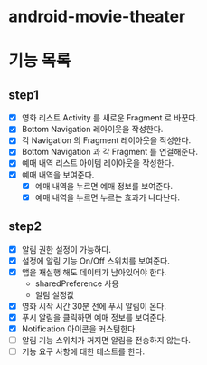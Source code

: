 # android-movie-theater

# 기능 목록
## step1
- [x] 영화 리스트 Activity 를 새로운 Fragment 로 바꾼다.
- [x] Bottom Navigation 레아이웃을 작성한다.
- [x] 각 Navigation 의 Fragment 레이아웃을 작성한다.
- [x] Bottom Navigation 과 각 Fragment 를 연결해준다.
- [x] 예매 내역 리스트 아이템 레이아웃을 작성한다.
- [x] 예매 내역을 보여준다.
  - [x] 예매 내역을 누르면 예매 정보를 보여준다.
  - [x] 예매 내역을 누르면 누르는 효과가 나타난다. 

## step2
- [x] 알림 권한 설정이 가능하다.
- [x] 설정에 알림 기능 On/Off 스위치를 보여준다.
- [x] 앱을 재실행 해도 데이터가 남아있어야 한다.
  - sharedPreference 사용
  - 알림 설정값
- [x] 영화 시작 시간 30분 전에 푸시 알림이 온다.
- [x] 푸시 알림을 클릭하면 예매 정보를 보여준다.
- [x] Notification 아이콘을 커스텀한다.
- [ ] 알림 기능 스위치가 꺼지면 알림을 전송하지 않는다.
- [ ] 기능 요구 사항에 대한 테스트를 한다.

